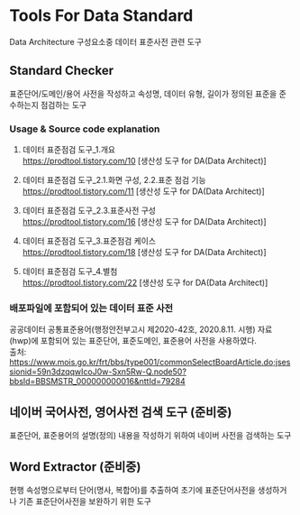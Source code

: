 # Tools For Data Standard
Data Architecture 구성요소중 데이터 표준사전 관련 도구

## Standard Checker
표준단어/도메인/용어 사전을 작성하고 속성명, 데이터 유형, 길이가 정의된 표준을 준수하는지 점검하는 도구

### Usage & Source code explanation
1. 데이터 표준점검 도구_1.개요   
https://prodtool.tistory.com/10 [생산성 도구 for DA(Data Architect)]  

2. 데이터 표준점검 도구_2.1.화면 구성, 2.2.표준 점검 기능   
https://prodtool.tistory.com/11 [생산성 도구 for DA(Data Architect)]   

3. 데이터 표준점검 도구_2.3.표준사전 구성   
https://prodtool.tistory.com/16 [생산성 도구 for DA(Data Architect)]   

4. 데이터 표준점검 도구_3.표준점검 케이스   
https://prodtool.tistory.com/18 [생산성 도구 for DA(Data Architect)]   

5. 데이터 표준점검 도구_4.별첨   
https://prodtool.tistory.com/22 [생산성 도구 for DA(Data Architect)]   


### 배포파일에 포함되어 있는 데이터 표준 사전   
공공데이터 공통표준용어(행정안전부고시 제2020-42호, 2020.8.11. 시행) 자료(hwp)에 포함되어 있는 표준단어, 표준도메인, 표준용어 사전을 사용하였다.   
출처: https://www.mois.go.kr/frt/bbs/type001/commonSelectBoardArticle.do;jsessionid=59n3dzqqwIcoJ0w-Sxn5Rw-Q.node50?bbsId=BBSMSTR_000000000016&nttId=79284   

   
   
## 네이버 국어사전, 영어사전 검색 도구 (준비중)
표준단어, 표준용어의 설명(정의) 내용을 작성하기 위하여 네이버 사전을 검색하는 도구
   
    
## Word Extractor (준비중)
현행 속성명으로부터 단어(명사, 복합어)를 추출하여 초기에 표준단어사전을 생성하거나 기존 표준단어사전을 보완하기 위한 도구
